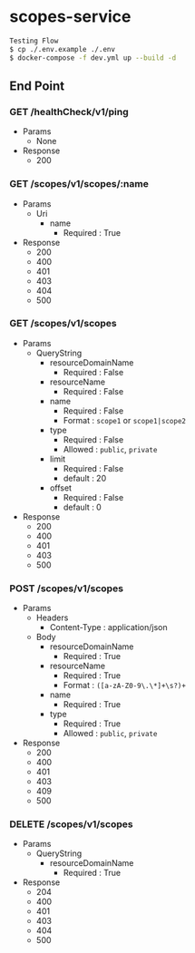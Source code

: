 # scopes-service

```bash
Testing Flow
$ cp ./.env.example ./.env
$ docker-compose -f dev.yml up --build -d
```

## End Point

### GET /healthCheck/v1/ping
- Params
  - None
- Response
  - 200

### GET /scopes/v1/scopes/:name
- Params
  - Uri
    - name
      - Required : True
- Response
  - 200
  - 400
  - 401
  - 403
  - 404
  - 500

### GET /scopes/v1/scopes
- Params
  - QueryString
    - resourceDomainName
      - Required : False
    - resourceName
      - Required : False
    - name
      - Required : False
      - Format : `scope1` or `scope1|scope2`
    - type
      - Required : False
      - Allowed : `public`, `private`
    - limit
      - Required : False
      - default : 20
    - offset
      - Required : False
      - default : 0
- Response
  - 200
  - 400
  - 401
  - 403
  - 500

### POST /scopes/v1/scopes
- Params
  - Headers
    - Content-Type : application/json
  - Body
    - resourceDomainName
      - Required : True
    - resourceName
      - Required : True
      - Format : `([a-zA-Z0-9\.\*]+\s?)+`
    - name
      - Required : True
    - type
      - Required : True
      - Allowed : `public`, `private`
- Response
  - 200
  - 400
  - 401
  - 403
  - 409
  - 500

### DELETE /scopes/v1/scopes
- Params
  - QueryString
    - resourceDomainName
      - Required : True
- Response
  - 204
  - 400
  - 401
  - 403
  - 404
  - 500
